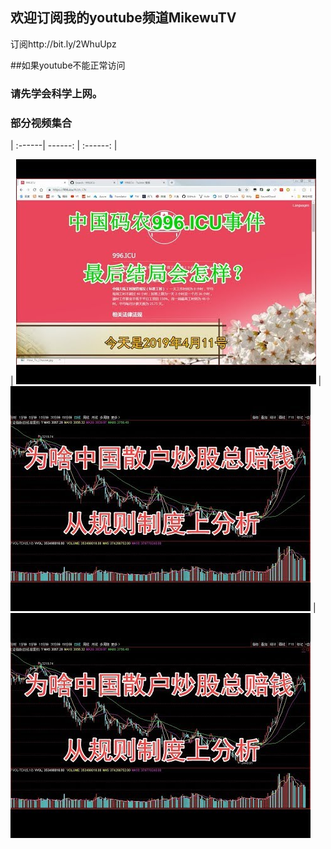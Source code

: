 ## 欢迎订阅我的youtube频道MikewuTV
订阅http://bit.ly/2WhuUpz



##如果youtube不能正常访问
### 请先学会科学上网。

### 部分视频集合
| :------| ------: | :------: |




| [![996结局](image/6a7067.jpeg)](https://www.youtube.com/embed/NuP_iOCEocg) | [![sanhu](/image/gushihult.jpg)](https://www.youtube.com/watch?v=Qi32LRFolew) |
[![sanhu](/image/gushihult.jpg)](https://www.youtube.com/watch?v=Qi32LRFolew)

